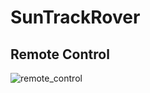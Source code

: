 # SunTrackRover
## Remote Control
![remote_control](https://github.com/chiayeushyang/MAKER_PI_RO2040/assets/105416952/e7dd5a07-64fd-49ac-950b-6e7166c66c0c)
